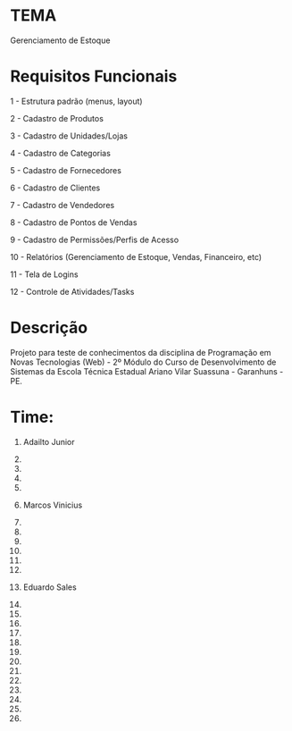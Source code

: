 
# TEMA

Gerenciamento de Estoque

# Requisitos Funcionais

1 - Estrutura padrão (menus, layout)

2 - Cadastro de Produtos

3 - Cadastro de Unidades/Lojas

4 - Cadastro de Categorias

5 - Cadastro de Fornecedores

6 - Cadastro de Clientes

7 - Cadastro de Vendedores

8 - Cadastro de Pontos de Vendas

9 - Cadastro de Permissões/Perfis de Acesso 

10 - Relatórios (Gerenciamento de Estoque, Vendas, Financeiro, etc)

11 - Tela de Logins

12 - Controle de Atividades/Tasks

# Descrição 

Projeto para teste de conhecimentos da disciplina de Programação em Novas Tecnologias (Web) - 2º Módulo do Curso de Desenvolvimento de Sistemas da Escola Técnica Estadual Ariano Vilar Suassuna - Garanhuns - PE.

# Time:
1. Adailto Junior

2.

3.

4.

5.

6. Marcos Vinicius

7.

8.

9.

10.

11.

12.

13. Eduardo Sales

14. 

15.

16.

17.

18.

19.

20.

21.

22.

23.

24.

25.
26.
